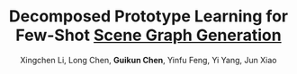 ---
title: "Decomposed Prototype Learning for Few-Shot <u>Scene Graph Generation</u>"
author: "Xingchen Li, Long Chen, <b>Guikun Chen</b>, Yinfu Feng, Yi Yang, Jun Xiao"
collection: publications
# permalink: /publication/2009-10-01-paper-title-number-1
pdf: "https://arxiv.org/abs/2303.10863"
# date: 2019-01-01
venue: 'TOMM 2024'
# paperurl: 'http://academicpages.github.io/files/paper1.pdf'
# citation: 'Your Name, You. (2009). &quot;Paper Title Number 1.&quot; <i>Journal 1</i>. 1(1).'
---